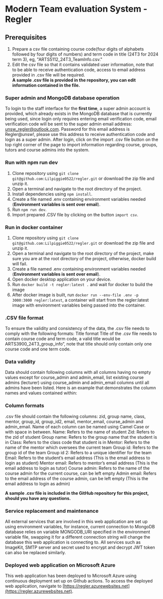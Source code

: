 # Modern Team evaluation System - Regler

## Prerequisites

1. Prepare a csv file containing course code(four digits of alphabets followed by four digits of numbers) and term code in title (24T3 for 2024 term 3), eg, "ARTS5112_24T3_TeamInfo.csv."
2. Edit the csv file so that it contains validated user information, note that to be able to receive authentication code, access to email address provided in .csv file will be required.\
   **A sample .csv file is provided in the repository, you can edit information contained in the file.**

### Super admin and MongoDB database operation

To login to the staff interface for the **first time**, a super admin account is provided, which already exists in the MongoDB database that is currently being used, since login only requires entering email verification code, email verification code will be sent to the super admin email address: unsw_regler@outlook.com. Password for this email address is Regler@unsw!, please use this address to receive authentication code and login as a super admin. After login, click on the import .csv file button on the top right corner of the page to import information regarding course, groups, tutors and course admins into the system.

### Run with npm run dev

1. Clone repository using `git clone git@github.com:Lilpiggie0522/regler.git` or download the zip file and unzip it.
2. Open a terminal and navigate to the root directory of the project.
3. Install dependencies using `npm install`.
4. Create a file named .env containing environment variables needed (**Environment variables is sent over email**).
5. Run `npm run dev`.
6. Import prepared .CSV file by clicking on the button `import csv`.

### Run in docker container

1. Clone repository using `git clone git@github.com:Lilpiggie0522/regler.git` or download the zip file and unzip it.
2. Open a terminal and navigate to the root directory of the project, make sure you are at the root directory of the project, otherwise, docker build will fail.
3. Create a file named .env containing environment variables needed (**Environment variables is sent over email**).
4. Open docker desktop application on your device.
5. Run `docker build -t regler:latest .` and wait for docker to build the image
6. After docker image is built, run `docker run --env-file .env -p 3000:3000 regler:latest`, a container will start from the regler:latest image with environment variables being passed into the container.

### .CSV file format

To ensure the validity and consistency of the data, the .csv file needs to comply with the following formats:
Title format
Title of the .csv file needs to contain course code and term code, a valid title would be ARTS3900_24T3_group_info”, note that title should only contain only one course code and one term code.

### Data validity

Data should contain following columns with all columns having no empty values except for course_admin and admin_email, list existing course admins (lecturer) using course_admin and admin_email columns until all admins have been listed.
Here is an example that demonstrates the column names and values contained within:

### Column formats

.csv file should contain the following columns: zid, group name, class, mentor, group_id, group_id2, email, mentor_email, course_admin and admin_email. Name of each column can be named using Camel Case or with space in between.
Name: Refers to the name of student
Zid: Refers to the zid of student
Group name: Refers to the group name that the student is in
Class: Refers to the class code that student is in
Mentor: Refers to the name of the mentor which oversees the current team
Group id: Refers to the group id of the team
Group id 2: Refers to a unique identifier for the team
Email: Refers to the student’s email address (This is the email address to login as student)
Mentor email: Refers to mentor’s email address (This is the email address to login as tutor)
Course admin: Refers to the name of the course admin for the current course, can be left empty
Admin email: Refers to the email address of the course admin, can be left empty (This is the email address to login as admin)

**A sample .csv file is included in the GitHub repository for this project, should you have any questions.**

### Service replacement and maintenance

All external services that are involved in this web application are set up using environment variables, for instance, current connection to MongoDB database relies on variable MONGODB_URI specified in the environment variable file, swapping it for a different connection string will change the database this web application is connecting to. All services such as ImageKit, SMTP server and secret used to encrypt and decrypt JWT token can also be replaced similarly.

### Deployed web application on Microsoft Azure

This web application has been deployed to Microsoft Azure using continuous deployment set up on Github actions. To access the deployed web application, navigate to [https://regler.azurewebsites.net](https://regler.azurewebsites.net).
